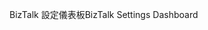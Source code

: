 <span data-ttu-id="3379c-101">BizTalk 設定儀表板</span><span class="sxs-lookup"><span data-stu-id="3379c-101">BizTalk Settings Dashboard</span></span>